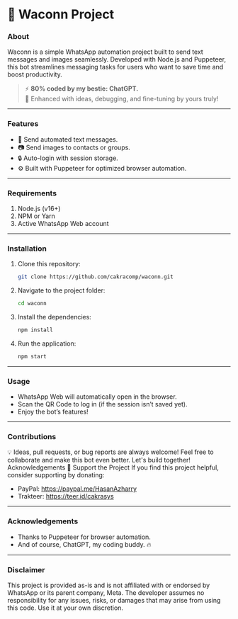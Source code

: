 # 🚀 Waconn Project

### **About**
Waconn is a simple WhatsApp automation project built to send text messages and images seamlessly. Developed with Node.js and Puppeteer, this bot streamlines messaging tasks for users who want to save time and boost productivity.

> ⚡ **80% coded by my bestie: ChatGPT.**  
> 🤝 Enhanced with ideas, debugging, and fine-tuning by yours truly!

---

### **Features**
- 📝 Send automated text messages.
- 📷 Send images to contacts or groups.
- 🔒 Auto-login with session storage.
- ⚙️ Built with Puppeteer for optimized browser automation.

---

### **Requirements**
1. Node.js (v16+)
2. NPM or Yarn
3. Active WhatsApp Web account

---

### **Installation**
1. Clone this repository:
   ```bash
   git clone https://github.com/cakracomp/waconn.git
2. Navigate to the project folder:
   ```bash
   cd waconn
3. Install the dependencies:
   ```bash
   npm install
5. Run the application:
    ```bash
    npm start

---

### **Usage**
* WhatsApp Web will automatically open in the browser.
* Scan the QR Code to log in (if the session isn’t saved yet).
* Enjoy the bot’s features!
  
---

### **Contributions**
💡 Ideas, pull requests, or bug reports are always welcome! Feel free to collaborate and make this bot even better. Let's build together!
Acknowledgements
💖 Support the Project
If you find this project helpful, consider supporting by donating:

* PayPal: https://paypal.me/HasanAzharry
* Trakteer: https://teer.id/cakrasys

---

### **Acknowledgements**
* Thanks to Puppeteer for browser automation.
* And of course, ChatGPT, my coding buddy. 🔥

---

### **Disclaimer**

This project is provided as-is and is not affiliated with or endorsed by WhatsApp or its parent company, Meta. The developer assumes no responsibility for any issues, risks, or damages that may arise from using this code. Use it at your own discretion.







